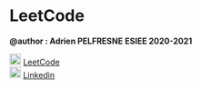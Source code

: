 # LeetCode


**@author : Adrien PELFRESNE** 
**ESIEE 2020-2021**

 <img src="https://zupimages.net/up/21/08/kefs.png" width="20" height="20">  [LeetCode](https://leetcode.com/dirdros123/)   
 <img src="https://zupimages.net/up/19/25/yqns.png" width="20" height="20">  [Linkedin](https://www.linkedin.com/feed/)  

  
